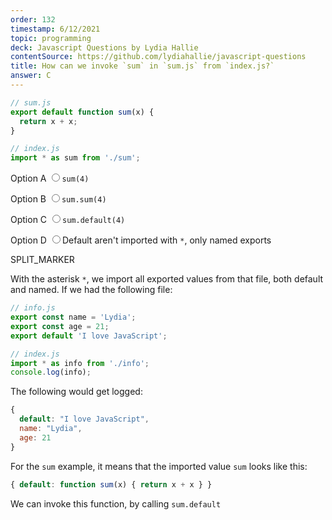 ```yaml
---
order: 132
timestamp: 6/12/2021
topic: programming
deck: Javascript Questions by Lydia Hallie
contentSource: https://github.com/lydiahallie/javascript-questions
title: How can we invoke `sum` in `sum.js` from `index.js?`
answer: C
---
```


  

```javascript
// sum.js
export default function sum(x) {
  return x + x;
}

// index.js
import * as sum from './sum';
```


<label for="option-A">Option A</label>
<input type="radio" name="answer-option" id="option-A" value="A">`sum(4)`</input>
    

<label for="option-B">Option B</label>
<input type="radio" name="answer-option" id="option-B" value="B">`sum.sum(4)`</input>
    

<label for="option-C">Option C</label>
<input type="radio" name="answer-option" id="option-C" value="C">`sum.default(4)`</input>
    

<label for="option-D">Option D</label>
<input type="radio" name="answer-option" id="option-D" value="D">Default aren't imported with `*`, only named exports</input>
    




SPLIT_MARKER

With the asterisk `*`, we import all exported values from that file, both default and named. If we had the following file:

```javascript
// info.js
export const name = 'Lydia';
export const age = 21;
export default 'I love JavaScript';

// index.js
import * as info from './info';
console.log(info);
```

The following would get logged:

```javascript
{
  default: "I love JavaScript",
  name: "Lydia",
  age: 21
}
```

For the `sum` example, it means that the imported value `sum` looks like this:

```javascript
{ default: function sum(x) { return x + x } }
```

We can invoke this function, by calling `sum.default`



